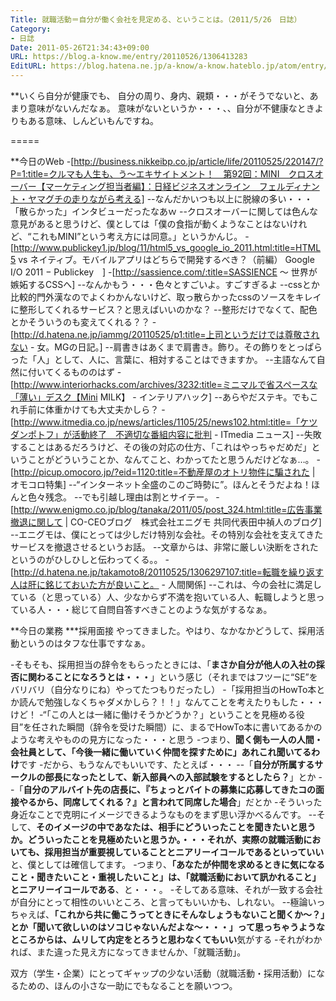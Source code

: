 ```yaml
---
Title: 就職活動＝自分が働く会社を見定める、ということは。（2011/5/26　日誌）
Category:
- 日誌
Date: 2011-05-26T21:34:43+09:00
URL: https://blog.a-know.me/entry/20110526/1306413283
EditURL: https://blog.hatena.ne.jp/a-know/a-know.hateblo.jp/atom/entry/12921228815727979692
---
```



**いくら自分が健康でも、
自分の周り、身内、親類・・・がそうでないと、あまり意味がないんだなぁ。
意味がないというか・・・、、自分が不健康なときよりもある意味、しんどいもんですね。

=====

**今日のWeb
-[http://business.nikkeibp.co.jp/article/life/20110525/220147/?P=1:title=クルマも人生も、う〜エキサイトメント！　第92回：MINI　クロスオーバー【マーケティング担当者編】：日経ビジネスオンライン　フェルディナント・ヤマグチの走りながら考える]
--なんだかいつも以上に脱線の多い・・・「散らかった」インタビューだったなあｗ
--クロスオーバーに関しては色んな意見があると思うけど、僕としては「僕の食指が動くようなことはないけれど、“これもMINI”という考え方には同意。」というかんじ。
-[http://www.publickey1.jp/blog/11/html5_vs_google_io_2011.html:title=HTML5 vs ネイティブ。モバイルアプリはどちらで開発するべき？（前編） Google I/O 2011 − Publickey　]
-[http://sassience.com/:title=SASSIENCE 〜 世界が嫉妬するCSSへ]
--なんかもう・・・色々とすごいよ。すごすぎるよ
--cssとか比較的門外漢なのでよくわかんないけど、取っ散らかったcssのソースをキレイに整形してくれるサービス？と思えばいいのかな？
--整形だけでなくて、配色とかそういうのも変えてくれる？？
-[http://d.hatena.ne.jp/iammg/20110525/p1:title=上司というだけでは尊敬されない - 女。MGの日記。]
--肩書きはあくまで肩書き。飾り。その飾りをとっぱらった「人」として、人に、言葉に、相対することはできますか。
--主語なんて自然に付いてくるもののはず
-[http://www.interiorhacks.com/archives/3232:title=ミニマルで省スペースな「薄い」デスク【Mini MILK】 - インテリアハック]
--あらやだステキ。でもこれ手前に体重かけても大丈夫かしら？
-[http://www.itmedia.co.jp/news/articles/1105/25/news102.html:title=「ケツダンポトフ」が活動終了　不適切な番組内容に批判 - ITmedia ニュース]
--失敗することはあるだろうけど、その後の対応の仕方、「これはやっちゃだめだ」ということがどういうことか、なんてこと、わかってたと思うんだけどなぁ…。
-[http://picup.omocoro.jp/?eid=1120:title=不動産屋のオトリ物件に騙された | オモコロ特集]
--“インターネット全盛のこのご時勢に”。ほんとそうだよね！ほんと色々残念。
--でも引越し理由は割とサイテー。
-[http://www.enigmo.co.jp/blog/tanaka/2011/05/post_324.html:title=広告事業撤退に関して | CO-CEOブログ　株式会社エニグモ 共同代表田中禎人のブログ]
--エニグモは、僕にとっては少しだけ特別な会社。その特別な会社を支えてきたサービスを撤退させるというお話。
--文章からは、非常に厳しい決断をされたというのがひしひしと伝わってくる。。
-[http://d.hatena.ne.jp/takamoto8/20110525/1306297107:title=転職を繰り返す人は肝に銘じておいた方が良いこと。 - 人間関係]
--これは、今の会社に満足している（と思っている）人、少なからず不満を抱いている人、転職しようと思っている人・・・総じて自問自答すべきことのような気がするなぁ。


**今日の業務
***採用面接
やってきました。やはり、なかなかどうして、採用活動というのはタフな仕事ですなぁ。


-そもそも、採用担当の辞令をもらったときには、「<span class="deco" style="font-weight:bold;">まさか自分が他人の入社の採否に関わることになろうとは・・・</span>」という感じ（それまではフツーに“SE”をバリバリ（自分なりにね）やってたつもりだったし）
-「採用担当のHowTo本とか読んで勉強しなくちゃダメかしら？！！」なんてことを考えたりもした・・・けど！
-“「この人とは一緒に働けそうかどうか？」ということを見極める役目”を任された瞬間（辞令を受けた瞬間）に、まるでHowTo本に書いてあるかのような考えやものの見方になった・・・と思う
-つまり、<span class="deco" style="font-weight:bold;">聞く側も一人の人間・会社員として、「今後一緒に働いていく仲間を探すために」あれこれ聞いてるわけ</span>です
-だから、もうなんでもいいです、たとえば・・・
--「<span class="deco" style="font-weight:bold;">自分が所属するサークルの部長になったとして、新入部員への入部試験をするとしたら？</span>」とか
--「<span class="deco" style="font-weight:bold;">自分のアルバイト先の店長に、『ちょっとバイトの募集に応募してきたコの面接やるから、同席してくれる？』と言われて同席した場合</span>」だとか
-そういった身近なことで克明にイメージできるようなものをまず思い浮かべるんです。
--そして、<span class="deco" style="font-weight:bold;">そのイメージの中であなたは、相手にどういったことを聞きたいと思うか。どういったことを見極めたいと思うか。・・・それが、実際の就職活動においても、採用担当が重要視していることとニアリーイコールであるといっていい</span>と、僕としては確信してます。
-つまり、<span class="deco" style="font-weight:bold;">「あなたが仲間を求めるときに気になること・聞きたいこと・重視したいこと」は、「就職活動において訊かれること」とニアリーイコールである</span>、と・・・。
-そしてある意味、それが一致する会社が自分にとって相性のいいところ、と言ってもいいかも、しれない。
--極論いっちゃえば、<span class="deco" style="font-weight:bold;">「これから共に働こうってときにそんなしょうもないこと聞くか〜？」とか「聞いて欲しいのはソコじゃないんだよな〜・・・」って思っちゃうようなところからは、ムリして内定をとろうと思わなくてもいい</span>気がする
-それがわかれば、また違った見え方になってきませんか、「就職活動」。



双方（学生・企業）にとってギャップの少ない活動（就職活動・採用活動）になるための、ほんの小さな一助にでもなることを願いつつ。
